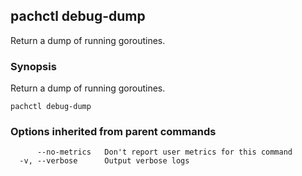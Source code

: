 ## pachctl debug-dump

Return a dump of running goroutines.

### Synopsis


Return a dump of running goroutines.

```
pachctl debug-dump
```

### Options inherited from parent commands

```
      --no-metrics   Don't report user metrics for this command
  -v, --verbose      Output verbose logs
```

